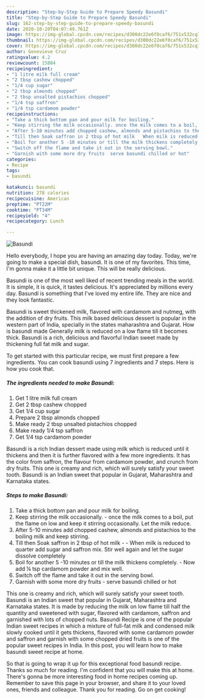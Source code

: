 ```yaml
---
description: "Step-by-Step Guide to Prepare Speedy Basundi"
title: "Step-by-Step Guide to Prepare Speedy Basundi"
slug: 162-step-by-step-guide-to-prepare-speedy-basundi
date: 2020-10-20T04:07:49.761Z
image: https://img-global.cpcdn.com/recipes/d300dc22e6f0caf6/751x532cq70/basundi-recipe-main-photo.jpg
thumbnail: https://img-global.cpcdn.com/recipes/d300dc22e6f0caf6/751x532cq70/basundi-recipe-main-photo.jpg
cover: https://img-global.cpcdn.com/recipes/d300dc22e6f0caf6/751x532cq70/basundi-recipe-main-photo.jpg
author: Genevieve Cruz
ratingvalue: 4.2
reviewcount: 15804
recipeingredient:
- "1 litre milk full cream"
- "2 tbsp cashew chopped"
- "1/4 cup sugar"
- "2 tbsp almonds chopped"
- "2 tbsp unsalted pistachios chopped"
- "1/4 tsp saffron"
- "1/4 tsp cardamom powder"
recipeinstructions:
- "Take a thick bottom pan and pour milk for boiling."
- "Keep stirring the milk occasionally. once the milk comes to a boil, put the flame on low and keep it stirring occasionally. Let the milk reduce."
- "After 5-10 minutes add chopped cashew, almonds and pistachios to the boiling milk and keep stirring."
- "Till then Soak saffron in 2 tbsp of hot milk   When milk is reduced to quarter add sugar and saffron mix. Stir well again and let the sugar dissolve completely"
- "Boil for another 5 -10 minutes or till the milk thickens completely. Now add ¼ tsp cardamom powder and mix well."
- "Switch off the flame and take it out in the serving bowl."
- "Garnish with some more dry fruits  serve basundi chilled or hot"
categories:
- Recipe
tags:
- basundi

katakunci: basundi 
nutrition: 278 calories
recipecuisine: American
preptime: "PT22M"
cooktime: "PT34M"
recipeyield: "4"
recipecategory: Lunch

---
```



![Basundi](https://img-global.cpcdn.com/recipes/d300dc22e6f0caf6/751x532cq70/basundi-recipe-main-photo.jpg)

Hello everybody, I hope you are having an amazing day today. Today, we're going to make a special dish, basundi. It is one of my favorites. This time, I'm gonna make it a little bit unique. This will be really delicious.

Basundi is one of the most well liked of recent trending meals in the world. It is simple, it is quick, it tastes delicious. It's appreciated by millions every day. Basundi is something that I've loved my entire life. They are nice and they look fantastic.

Basundi is sweet thickened milk, flavored with cardamom and nutmeg, with the addition of dry fruits. This milk based delicious dessert is popular in the western part of India, specially in the states maharashtra and Gujarat. How is basundi made Generally milk is reduced on a low flame till it becomes thick. Basundi is a rich, delicious and flavorful Indian sweet made by thickening full fat milk and sugar.


To get started with this particular recipe, we must first prepare a few ingredients. You can cook basundi using 7 ingredients and 7 steps. Here is how you cook that.

<!--inarticleads1-->

##### The ingredients needed to make Basundi:

1. Get 1 litre milk full cream
1. Get 2 tbsp cashew chopped
1. Get 1/4 cup sugar
1. Prepare 2 tbsp almonds chopped
1. Make ready 2 tbsp unsalted pistachios chopped
1. Make ready 1/4 tsp saffron
1. Get 1/4 tsp cardamom powder


Basundi is a rich Indian dessert made using milk which is reduced until it thickens and then it is further flavored with a few more ingredients. It has the color from saffron, the flavour from cardamom powder, and crunch from dry fruits. This one is creamy and rich, which will surely satisfy your sweet tooth. Basundi is an Indian sweet that popular in Gujarat, Maharashtra and Karnataka states. 

<!--inarticleads2-->

##### Steps to make Basundi:

1. Take a thick bottom pan and pour milk for boiling.
1. Keep stirring the milk occasionally. - once the milk comes to a boil, put the flame on low and keep it stirring occasionally. Let the milk reduce.
1. After 5-10 minutes add chopped cashew, almonds and pistachios to the boiling milk and keep stirring.
1. Till then Soak saffron in 2 tbsp of hot milk  -  - When milk is reduced to quarter add sugar and saffron mix. Stir well again and let the sugar dissolve completely
1. Boil for another 5 -10 minutes or till the milk thickens completely. - Now add ¼ tsp cardamom powder and mix well.
1. Switch off the flame and take it out in the serving bowl.
1. Garnish with some more dry fruits  - serve basundi chilled or hot


This one is creamy and rich, which will surely satisfy your sweet tooth. Basundi is an Indian sweet that popular in Gujarat, Maharashtra and Karnataka states. It is made by reducing the milk on low flame till half the quantity and sweetened with sugar, flavored with cardamom, saffron and garnished with lots of chopped nuts. Basundi Recipe is one of the popular Indian sweet recipes in which a mixture of full-fat milk and condensed milk slowly cooked until it gets thickens, flavored with some cardamom powder and saffron and garnish with some chopped dried fruits is one of the popular sweet recipes in India. In this post, you will learn how to make basundi sweet recipe at home. 

So that is going to wrap it up for this exceptional food basundi recipe. Thanks so much for reading. I'm confident that you will make this at home. There's gonna be more interesting food in home recipes coming up. Remember to save this page in your browser, and share it to your loved ones, friends and colleague. Thank you for reading. Go on get cooking!
